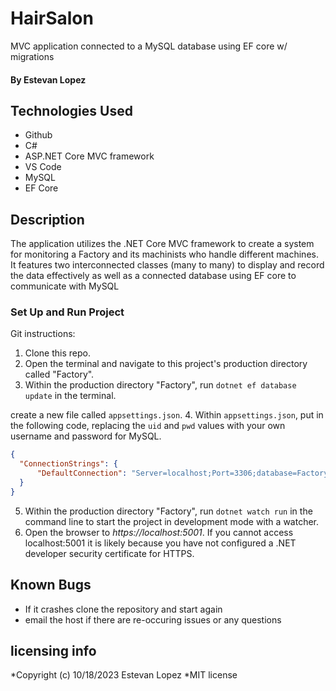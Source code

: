 # HairSalon
MVC application connected to a MySQL database using EF core w/ migrations 

 #### By Estevan Lopez

## Technologies Used
* Github
* C#
* ASP.NET Core MVC framework
* VS Code
* MySQL
* EF Core


## Description
The application utilizes the .NET Core MVC framework to create a system for monitoring a Factory and its machinists who handle different machines. It features two interconnected classes (many to many) to display and record the data effectively as well as a connected database using EF core to communicate with MySQL


### Set Up and Run Project

Git instructions:
1. Clone this repo.
2. Open the terminal and navigate to this project's production directory called "Factory".
3. Within the production directory "Factory", run `dotnet ef database update` in the terminal.

 create a new file called `appsettings.json`.
4. Within `appsettings.json`, put in the following code, replacing the `uid` and `pwd` values with your own username and password for MySQL. 

```json
{
  "ConnectionStrings": {
      "DefaultConnection": "Server=localhost;Port=3306;database=Factory;uid=[yourid];pwd=[yourpw];"
  }
}
```

5. Within the production directory "Factory", run `dotnet watch run` in the command line to start the project in development mode with a watcher.
4. Open the browser to _https://localhost:5001_. If you cannot access localhost:5001 it is likely because you have not configured a .NET developer security certificate for HTTPS. 

## Known Bugs

* If it crashes clone the repository and start again
* email the host if there are re-occuring issues or any questions

## licensing info 
*Copyright (c) 10/18/2023 Estevan Lopez
*MIT license 